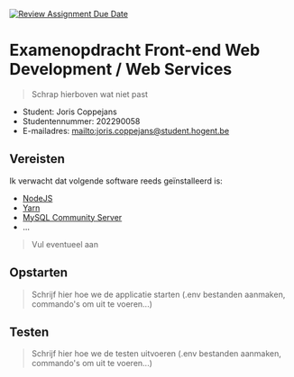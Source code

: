 [![Review Assignment Due Date](https://classroom.github.com/assets/deadline-readme-button-24ddc0f5d75046c5622901739e7c5dd533143b0c8e959d652212380cedb1ea36.svg)](https://classroom.github.com/a/TA_3CB_a)

# Examenopdracht Front-end Web Development / Web Services

> Schrap hierboven wat niet past

- Student: Joris Coppejans
- Studentennummer: 202290058
- E-mailadres: <mailto:joris.coppejans@student.hogent.be>

## Vereisten

Ik verwacht dat volgende software reeds geïnstalleerd is:

- [NodeJS](https://nodejs.org)
- [Yarn](https://yarnpkg.com)
- [MySQL Community Server](https://dev.mysql.com/downloads/mysql/)
- ...

> Vul eventueel aan

## Opstarten

> Schrijf hier hoe we de applicatie starten (.env bestanden aanmaken, commando's om uit te voeren...)

## Testen

> Schrijf hier hoe we de testen uitvoeren (.env bestanden aanmaken, commando's om uit te voeren...)
